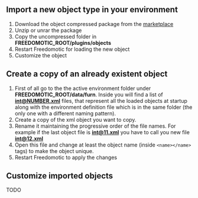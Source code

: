 ## Import a new object type in your environment ##

  1. Download the object compressed package from the [marketplace](http://www.freedomotic.com/plugins)
  1. Unzip or unrar the package
  1. Copy the uncompressed folder in **FREEDOMOTIC\_ROOT/plugins/objects**
  1. Restart Freedomotic for loading the new object
  1. Customize the object

## Create a copy of an already existent object ##

  1. First of all go to the the active environment folder under **FREEDOMOTIC\_ROOT/data/furn**. Inside you will find a list of **int@NUMBER.xml** files, that represent all the loaded objects at startup along with the environment definition file which is in the same folder (the only one with a different naming pattern).
  1. Create a copy of the xml object you want to copy.
  1. Rename it maintaining the progressive order of the file names. For example if the last object file is **int@11.xml** you have to call you new file **int@12.xml**
  1. Open this file and change at least the object name (inside `<name></name>` tags) to make the object unique.
  1. Restart Freedomotic to apply the changes

## Customize imported objects ##

TODO
